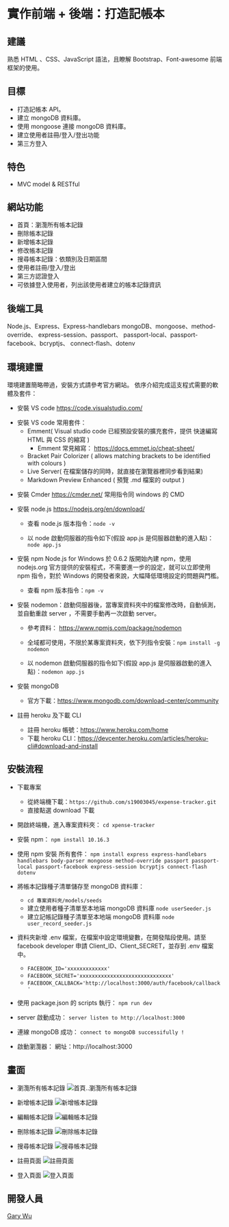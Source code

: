 # 實作前端 + 後端：打造記帳本

## 建議

熟悉 HTML 、CSS、JavaScript 語法，且瞭解 Bootstrap、Font-awesome 前端框架的使用。

## 目標

- 打造記帳本 API。
- 建立 mongoDB 資料庫。
- 使用 mongoose 連接 mongoDB 資料庫。
- 建立使用者註冊/登入/登出功能
- 第三方登入

## 特色

- MVC model & RESTful

## 網站功能

- 首頁：瀏灠所有帳本記錄
- 刪除帳本記錄
- 新增帳本記錄
- 修改帳本記錄
- 搜尋帳本記錄：依類別及日期區間
- 使用者註冊/登入/登出
- 第三方認證登入
- 可依據登入使用者，列出該使用者建立的帳本記錄資訊

## 後端工具

Node.js、Express、Express-handlebars
mongoDB、mongoose、method-override、
express-session、passport、
passport-local、passport-facebook、bcryptjs、
connect-flash、dotenv

## 環境建置

環境建置簡略帶過，安裝方式請參考官方網站。
依序介紹完成這支程式需要的軟體及套件：

- 安裝 VS code
  https://code.visualstudio.com/

* 安裝 VS code 常用套件：
  - Emment( Visual studio code 已經預設安裝的擴充套件，提供 快速編寫 HTML 與 CSS 的縮寫 )
    - Emment 常見縮寫： https://docs.emmet.io/cheat-sheet/
  - Bracket Pair Colorizer ( allows matching brackets to be identified with colours )
  - Live Server( 在檔案儲存的同時，就直接在瀏覽器裡同步看到結果)
  - Markdown Preview Enhanced ( 預覽 .md 檔案的 output )

- 安裝 Cmder
  https://cmder.net/
  常用指令同 windows 的 CMD
- 安裝 node.js
  https://nodejs.org/en/download/

  - 查看 node.js 版本指令：`node -v`

  - 以 node 啟動伺服器的指令如下(假設 app.js 是伺服器啟動的進入點)：`node app.js`

- 安裝 npm
  Node.js for Windows 於 0.6.2 版開始內建 npm，使用 nodejs.org 官方提供的安裝程式，不需要進一步的設定，就可以立即使用 npm 指令，對於 Windows 的開發者來說，大幅降低環境設定的問題與門檻。
  - 查看 npm 版本指令：`npm -v`
- 安裝 nodemon：啟動伺服器後，當專案資料夾中的檔案修改時，自動偵測，並自動重啟 server ，不需要手動再一次啟動 server。

  - 參考資料： https://www.npmjs.com/package/nodemon
  - 全域都可使用，不限於某專案資料夾，依下列指令安裝：`npm install -g nodemon`

  - 以 nodemon 啟動伺服器的指令如下(假設 app.js 是伺服器啟動的進入點)：`nodemon app.js`

- 安裝 mongoDB

  - 官方下載：https://www.mongodb.com/download-center/community

- 註冊 heroku 及下載 CLI
  - 註冊 heroku 帳號：https://www.heroku.com/home
  - 下載 heroku CLI：https://devcenter.heroku.com/articles/heroku-cli#download-and-install

## 安裝流程

- 下載專案
  - 從終端機下載：`https://github.com/s19003045/expense-tracker.git`
  - 直接點選 download 下載
- 開啟終端機，進入專案資料夾：
  `cd xpense-tracker`
- 安裝 npm：
  `npm install 10.16.3`
- 使用 npm 安裝 所有套件：
  `npm install express express-handlebars handlebars body-parser mongoose method-override passport passport-local passport-facebook express-session bcryptjs connect-flash dotenv`

- 將帳本記錄種子清單儲存至 mongoDB 資料庫：

  - `cd 專案資料夾/models/seeds`
  - 建立使用者種子清單至本地端 mongoDB 資料庫 `node userSeeder.js`
  - 建立記帳記錄種子清單至本地端 mongoDB 資料庫 `node user_record_seeder.js`

- 資料夾新增 .env 檔案，在檔案中設定環境變數，在開發階段使用。請至 facebook developer 申請 Client_ID、Client_SECRET，並存到 .env 檔案中。

  - `FACEBOOK_ID='xxxxxxxxxxxxx'`
  - `FACEBOOK_SECRET='xxxxxxxxxxxxxxxxxxxxxxxxxxxxxx'`
  - `FACEBOOK_CALLBACK='http://localhost:3000/auth/facebook/callback'`

- 使用 package.json 的 scripts 執行：
  `npm run dev`
- server 啟動成功：
  `server listen to http://localhost:3000`
- 連線 mongoDB 成功：
  `connect to mongoDB successifully !`
- 啟動瀏灠器：
  網址：http://localhost:3000

## 畫面

- 瀏灠所有帳本記錄
  ![首頁..瀏灠所有帳本記錄](https://github.com/s19003045/restaurant_list_mongoDB/blob/master/images_for_github/review_all.png)

- 新增帳本記錄
  ![新增帳本記錄](https://github.com/s19003045/restaurant_list_mongoDB/blob/master/images_for_github/add_new_page.png)

- 編輯帳本記錄
  ![編輯帳本記錄](https://github.com/s19003045/restaurant_list_mongoDB/blob/master/images_for_github/edit_page.png)

- 刪除帳本記錄
  ![刪除帳本記錄](https://github.com/s19003045/restaurant_list_mongoDB/blob/master/images_for_github/delete_alert.png)

- 搜尋帳本記錄
  ![搜尋帳本記錄](https://github.com/s19003045/restaurant_list_mongoDB/blob/master/images_for_github/search_function.png)

- 註冊頁面
  ![註冊頁面](https://github.com/s19003045/restaurant_list_mongoDB/blob/master/images_for_github/register_page.png)

- 登入頁面
  ![登入頁面](https://github.com/s19003045/restaurant_list_mongoDB/blob/master/images_for_github/login_page.png)

## 開發人員

[Gary Wu](https://github.com/s19003045)
